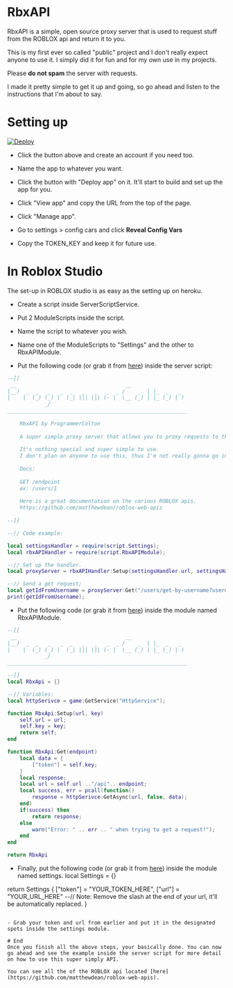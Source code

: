# RbxAPI

RbxAPI is a simple, open source proxy server that is used to request stuff from the ROBLOX api and return it to you. 

This is my first ever so called "public" project and I don't really expect anyone to use it. I simply did it for fun and for my own use in my projects. 

Please **do not spam** the server with requests. 

I made it pretty simple to get it up and going, so go ahead and listen to the instructions that I'm about to say.

# Setting up

[![Deploy](https://www.herokucdn.com/deploy/button.svg)](https://heroku.com/deploy)

- Click the button above and create an account if you need too.
- Name the app to whatever you want.
- Click the button with "Deploy app" on it. It'll start to build and set up the app for you.

- Click "View app" and copy the URL from the top of the page.
- Click "Manage app".

- Go to settings > config cars and click **Reveal Config Vars**
- Copy the TOKEN_KEY and keep it for future use.

# In Roblox Studio

The set-up in ROBLOX studio is as easy as the setting up on heroku. 

- Create a script inside ServerScriptService.
- Put 2 ModuleScripts inside the script.
- Name the script to whatever you wish.
- Name one of the ModuleScripts to "Settings" and the other to RbxAPIModule.

- Put the following code (or grab it from [here](https://github.com/ProgrammerColton/RbxAPI/blob/master/roblox/rbxapi.lua)) inside the server script:
```lua
--[[
 __                                   __                  
|__)  _  _   _   _  _   _   _   _  _ /    _  | |_  _   _  
|    |  (_) (_) |  (_| ||| ||| (- |  \__ (_) | |_ (_) | ) 
            _/
__________________________________________________________
	
	RbxAPI by ProgrammerColton
	
	A super simple proxy server that allows you to proxy requests to the ROBLOX API from a game server.
	
	It's nothing special and super simple to use.
	I don't plan on anyone to use this, thus I'm not really gonna go into detail.
	
	Docs:
	
	GET /endpoint
	ex: /users/1
	
	Here is a great documentation on the various ROBLOX apis. 
	https://github.com/matthewdean/roblox-web-apis
	
--]]

--// Code example:

local settingsHandler = require(script.Settings);
local rbxAPIHandler = require(script.RbxAPIModule);

--// Set up the handler.
local proxyServer = rbxAPIHandler:Setup(settingsHandler.url, settingsHandler.token);

--// Send a get request;
local getIdFromUsername = proxyServer:Get("/users/get-by-username?username=ProgrammerColton");
print(getIdFromUsername);
```

- Put the following code (or grab it from [here](https://github.com/ProgrammerColton/RbxAPI/blob/master/roblox/rbxapimodule.lua)) inside the module named RbxAPIModule.
```lua
--[[
 __                                   __                  
|__)  _  _   _   _  _   _   _   _  _ /    _  | |_  _   _  
|    |  (_) (_) |  (_| ||| ||| (- |  \__ (_) | |_ (_) | ) 
            _/
__________________________________________________________

--]]
local RbxApi = {}

--// Variables:
local httpSerivce = game:GetService("HttpService");

function RbxApi:Setup(url, key)
	self.url = url;
	self.key = key;
	return self;
end

function RbxApi:Get(endpoint)
	local data = {
		["token"] = self.key;
	}
	local response;
	local url = self.url .."/api".. endpoint;
	local success, err = pcall(function()
		response = httpSerivce:GetAsync(url, false, data);
	end)
	if(success) then
		return response;
	else
		warn("Error: " .. err .. " when trying to get a request!");
	end
end

return RbxApi
```

- Finally, put the following code (or grab it from [here](https://github.com/ProgrammerColton/RbxAPI/blob/master/roblox/settings.lua)) inside the module named settings. 
local Settings = {}

return Settings {
	["token"] = "YOUR_TOKEN_HERE",
	["url"] = "YOUR_URL_HERE"
	--// Note: Remove the slash at the end of your url, it'll be automatically replaced.
}

```

- Grab your token and url from earlier and put it in the designated spots inside the settings module.

# End
Once you finish all the above steps, your basically done. You can now go ahead and see the example inside the server script for more detail on how to use this super simply API.

You can see all the of the ROBLOX api located [here](https://github.com/matthewdean/roblox-web-apis).

